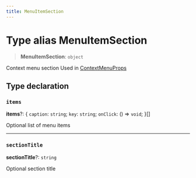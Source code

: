 ```yaml
---
title: MenuItemSection
---
```


# Type alias MenuItemSection

> **MenuItemSection**: `object`

Context menu section
Used in [ContextMenuProps](type-alias.ContextMenuProps.md)

## Type declaration

### `items`

**items**?: \{
  `caption`: `string`;
  `key`: `string`;
  `onClick`: () => `void`;
 }[]

Optional list of menu items

***

### `sectionTitle`

**sectionTitle**?: `string`

Optional section title
